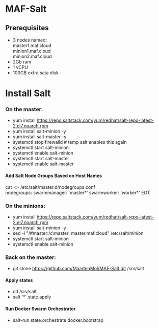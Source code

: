 # MAF-Salt
## Prerequisites
* 3 nodes named:\
    master1.maf.cloud\
    minion1.maf.cloud\
    minion2.maf.cloud
* 2Gb ram
* 1 vCPU
* 100GB extra sata disk

# Install Salt
### On the master:
* yum install https://repo.saltstack.com/yum/redhat/salt-repo-latest-2.el7.noarch.rpm 
* yum install salt-minion -y 
* yum install salt-master -y 
* systemctl stop firewalld # temp salt enables this again
* systemctl start salt-minion 
* systemctl enable salt-minion 
* systemctl start salt-master 
* systemctl enable salt-master 

#### Add Salt Node Groups Based on Host Names
cat <<EOT >> /etc/salt/master.d/nodegroups.conf  
nodegroups: 
  swarmmanager: 'master*' 
  swarmworker: 'worker*' 
EOT  
  
### On the minions:
* yum install https://repo.saltstack.com/yum/redhat/salt-repo-latest-2.el7.noarch.rpm 
* yum install salt-minion -y 
* sed -i "/#master:/c\master: master.maf.cloud" /etc/salt/minion 
* systemctl start salt-minion 
* systemctl enable salt-minion

### Back on the master:
* git clone https://github.com/MaartenMol/MAF-Salt.git /srv/salt

#### Apply states
* cd /srv/salt
* salt '*' state.apply

#### Run Docker Swarm Orchestrator
* salt-run state.orchestrate docker.bootstrap
